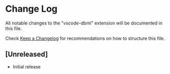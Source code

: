# Change Log

All notable changes to the "vscode-dbml" extension will be documented in this file.

Check [Keep a Changelog](http://keepachangelog.com/) for recommendations on how to structure this file.

## [Unreleased]

- Initial release